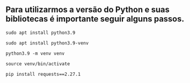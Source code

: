 ## Para utilizarmos a versão do Python e suas bibliotecas é importante seguir alguns passos.
    sudo apt install python3.9

    sudo apt install python3.9-venv

    python3.9 -m venv venv

    source venv/bin/activate

    pip install requests==2.27.1